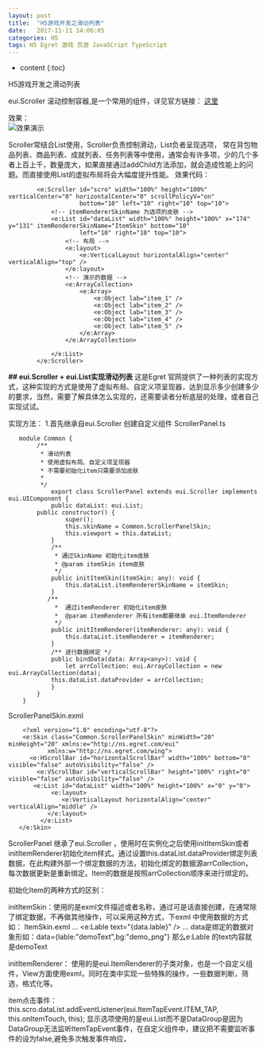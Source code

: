 ```yaml
---
layout: post
title:  "H5游戏开发之滑动列表"
date:   2017-11-11 14:06:05
categories: H5
tags: H5 Egret 游戏 页游 JavaSCript TypeScript
---
```


* content
{:toc}

H5游戏开发之滑动列表

<!--more-->
 eui.Scroller 滚动控制容器,是一个常用的组件，详见官方链接：
 [这里](http://developer.egret.com/cn/github/egret-docs/extension/EUI/container/scroller/index.html)


效果：  
![效果演示](http://img.blog.csdn.net/20171120084915768?watermark/2/text/aHR0cDovL2Jsb2cuY3Nkbi5uZXQvd3VoYWlzaGVuZ3h4eA==/font/5a6L5L2T/fontsize/400/fill/I0JBQkFCMA==/dissolve/70/gravity/SouthEast)  

Scroller常结合List使用，Scroller负责控制滑动，List负者呈现选项， 常在背包物品列表、商品列表、成就列表、任务列表等中使用，通常会有许多项，少的几个多者上百上千，数量庞大，如果直接通过addChild方法添加，就会造成性能上的问题。而直接使用List的虚拟布局将会大幅度提升性能。
效果代码：

```
        <e:Scroller id="scro" width="100%" height="100%" verticalCenter="0" horizontalCenter="0" scrollPolicyV="on"
                    bottom="10" left="10" right="10" top="10">
            <!-- itemRendererSkinName 为选项的皮肤 -->
            <e:List id="dataList" width="100%" height="100%" x="174" y="131" itemRendererSkinName="ItemSkin" bottom="10"
                    left="10" right="10" top="10">
                <!-- 布局 -->
                <e:layout>
                    <e:VerticalLayout horizontalAlign="center" verticalAlign="top" />
                </e:layout>
                <!-- 演示的数据 -->
                <e:ArrayCollection>
                    <e:Array>
                        <e:Object lab="item_1" />
                        <e:Object lab="item_2" />
                        <e:Object lab="item_3" />
                        <e:Object lab="item_4" />
                        <e:Object lab="item_5" />
                    </e:Array>
                </e:ArrayCollection>

            </e:List>
        </e:Scroller>
```


**## eui.Scroller + eui.List实现滑动列表**
这是Egret 官网提供了一种列表的实现方式，这种实现的方式是使用了虚拟布局、自定义项呈现器，达到显示多少创建多少的要求，当然，需要了解具体怎么实现的，还需要读者分析底层的处理，或者自己实现试试。

实现方法：
1.首先继承自eui.Scroller 创建自定义组件
ScrollerPanel.ts
```
   module Common {
    	/** 
    	 * 滑动列表
    	 * 使用虚拟布局、自定义项呈现器
    	 * 不需要初始化item只需要添加皮肤
    	 * 
    	 */
	    	export class ScrollerPanel extends eui.Scroller implements       eui.UIComponent {
    		public dataList: eui.List;
   		public constructor() {
    			super();
    			this.skinName = Common.ScrollerPanelSkin;
   		    	this.viewport = this.dataList;
    		}
    		/**
    		 * 通过SkinName 初始化item皮肤
    		 * @param itemSkin item皮肤
   		     */
  	    	public initItemSkin(itemSkin: any): void {
     			this.dataList.itemRendererSkinName = itemSkin;
    		}
   		   /**
  	         *  通过itemRenderer 初始化item皮肤 
    		 *  @param itemRenderer 所有item都要继承 eui.ItemRenderer
    	 	 */
    		public initItemRenderer(itemRenderer: any): void {
    			this.dataList.itemRenderer = itemRenderer;
    		}
    		/** 进行数据绑定 */
    		public bindData(data: Array<any>): void {
    			let arrCollection: eui.ArrayCollection = new      eui.ArrayCollection(data);
   			this.dataList.dataProvider = arrCollection;
    		}
    	}
    }
```
ScrollerPanelSkin.exml

```
    <?xml version="1.0" encoding="utf-8"?>
    <e:Skin class="Common.ScrollerPanelSkin" minWidth="20" minHeight="20" xmlns:e="http://ns.egret.com/eui"
           xmlns:w="http://ns.egret.com/wing">
      <e:HScrollBar id="horizontalScrollBar" width="100%" bottom="0" visible="false" autoVisibility="false" />
        <e:VScrollBar id="verticalScrollBar" height="100%" right="0" visible="false" autoVisibility="false" />
       <e:List id="dataList" width="100%" height="100%" x="0" y="0">
            <e:layout>
               <e:VerticalLayout horizontalAlign="center" verticalAlign="middle" />
           </e:layout>
         </e:List>
   </e:Skin>
```
ScrollerPanel 继承了eui.Scroller ，使用时在实例化之后使用initItemSkin或者initItemRenderer初始化item样式。通过设置this.dataList.dataProvider绑定列表数据，在此构建外部一个绑定数据的方法，初始化绑定的数据源arrCollection，每次数据更新是重新绑定。Item的数据是按照arrCollection顺序来进行绑定的。

初始化Item的两种方式的区别：

initItemSkin：使用的是exml文件描述或者名称，通过可是话直接创建，在通常除了绑定数据，不再做其他操作，可以采用这种方式，下exml 中使用数据的方式如：
ItemSkin.exml
...
<e:Lable text="{data.lable}" /> 
...
 data是绑定的数据对象形如：data={lable:"demoText",bg:"demo_png"}
那么e:Lable 的text内容就是demoText 

initItemRenderer： 使用的是eui.ItemRenderer的子类对象，也是一个自定义组件，View方面使用exml，同时在类中实现一些特殊的操作，一些数据判断，筛选，格式化等。

item点击事件：
this.scro.dataList.addEventListener(eui.ItemTapEvent.ITEM_TAP, this.onItemTouch, this);
显示选项使用的是eui.List而不是DataGroup是因为DataGroup无法监听ItemTapEvent事件，在自定义组件中，建议把不需要监听事件的设为false,避免多次触发事件响应，
